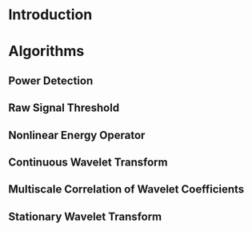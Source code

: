 # Introduction

# Algorithms

## Power Detection 

## Raw Signal Threshold

## Nonlinear Energy Operator

## Continuous Wavelet Transform

## Multiscale Correlation of Wavelet Coefficients

## Stationary Wavelet Transform
